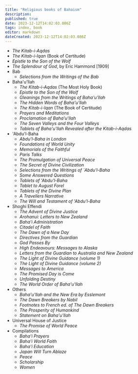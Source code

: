 ```yaml
---
title: "Religious books of Bahaism"
description:
published: true
date: 2023-12-12T14:02:03.086Z
tags: index, book
editor: markdown
dateCreated: 2023-12-12T14:02:03.086Z
---
```


<!-- TO BE REPLACED BY BOOK CARDS-->

- _The Kitab-i-Aqdas_
- _The Kitab-i-Iqan_ (Book of Certitude)
- _Epistle to the Son of the Wolf_
- _The Splendour of God_, by Eric Hammond [1909]
- Bab
	- _Selections from the Writings of the Bab_
- Baha'u'llah
	- _The Kitab-i-Aqdas_ (The Most Holy Book)
	- _Epistle to the Son of the Wolf_
	- _Gleanings from the Writings of Baha'u'llah_
	- _The Hidden Words of Baha'u'llah_
	- _The Kitab-i-Iqan_ (The Book of Certitude)
	- _Prayers and Meditations_
	- _Proclamation of Baha'u'llah_
	- _The Seven Valleys and the Four Valleys_
	- _Tablets of Baha'u'llah Revealed after the Kitab-i-Aqdas_
- 'Abdu'l-Baha
	- _Abdu'l-Baha in London_
	- _Foundations of World Unity_
	- _Memorials of the Faithful_
	- _Paris Talks_
	- _The Promulgation of Universal Peace_
	- _The Secret of Divine Civilization_
	- _Selections from the Writings of `Abdu'l-Baha_
	- _Some Answered Questions_
	- _Tablets of 'Abdu'l-Baha_
	- _Tablet to August Forel_
	- _Tablets of the Divine Plan_
	- _A Travellers Narrative_
	- _The Will and Testament of 'Abdu'l-Baha_
- Shoghi Effendi
	- _The Advent of Divine Justice_
	- _Arohanui: Letters to New Zealand_
	- _Baha'i Administration_
	- _Citadel of Faith_
	- _The Dawn of a New Day_
	- _Directives from the Guardian_
	- _God Passes By_
	- _High Endeavours: Messages to Alaska_
	- _Letters from the Guardian to Australia and New Zealand_
	- _The Light of Divine Guidance (volume 1)_
	- _The Light of Divine Guidance (volume 2)_
	- _Messages to America_
	- _The Promised Day is Come_
	- _Unfolding Destiny_
	- _The World Order of Baha'u'llah_
- Others
	- _Baha'u'llah and the New Era by Esslemont_
	- _The Dawn Breakers by Nabil_
	- _Footnotes to French ed. of The Dawn Breakers_
	- _The Prosperity of Humankind_
	- _Statement on Baha'u'llah_
- Universal House of Justice
	- _The Promise of World Peace_
- Compilations
	- _Baha'i Prayers_
	- _Baha'i World Faith_
	- _Baha'i Education_
	- _Japan Will Turn Ablaze_
	- _Peace_
	- _Scholarship_
	- _Women_